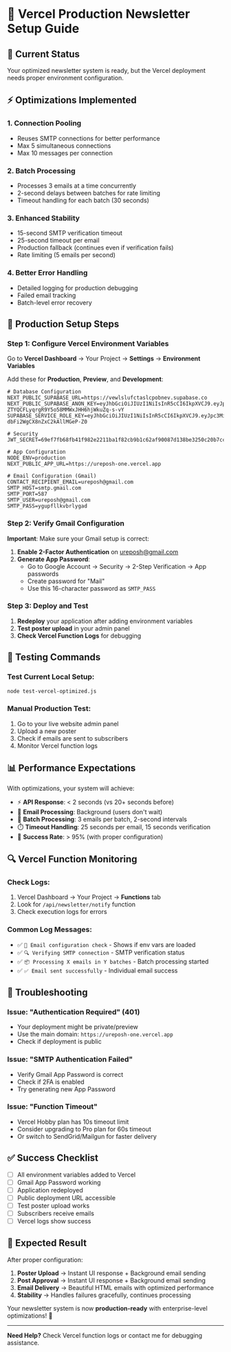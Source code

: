 # 🚀 Vercel Production Newsletter Setup Guide

## 🎯 **Current Status**
Your optimized newsletter system is ready, but the Vercel deployment needs proper environment configuration.

## ⚡ **Optimizations Implemented**

### **1. Connection Pooling**
- Reuses SMTP connections for better performance
- Max 5 simultaneous connections
- Max 10 messages per connection

### **2. Batch Processing**
- Processes 3 emails at a time concurrently
- 2-second delays between batches for rate limiting
- Timeout handling for each batch (30 seconds)

### **3. Enhanced Stability**
- 15-second SMTP verification timeout
- 25-second timeout per email
- Production fallback (continues even if verification fails)
- Rate limiting (5 emails per second)

### **4. Better Error Handling**
- Detailed logging for production debugging
- Failed email tracking
- Batch-level error recovery

## 🔧 **Production Setup Steps**

### **Step 1: Configure Vercel Environment Variables**

Go to **Vercel Dashboard** → Your Project → **Settings** → **Environment Variables**

Add these for **Production**, **Preview**, and **Development**:

```env
# Database Configuration
NEXT_PUBLIC_SUPABASE_URL=https://vewlslufctaslcpobnev.supabase.co
NEXT_PUBLIC_SUPABASE_ANON_KEY=eyJhbGciOiJIUzI1NiIsInR5cCI6IkpXVCJ9.eyJpc3MiOiJzdXBhYmFzZSIsInJlZiI6InZld2xzbHVmY3Rhc2xjcG9ibmV2Iiwicm9sZSI6ImFub24iLCJpYXQiOjE3NTUzNTQwNzEsImV4cCI6MjA3MDkzMDA3MX0._t8i-ZTYQCFLyqrgR9Y5o58MMWxJHH6hjWkuZq-s-vY
SUPABASE_SERVICE_ROLE_KEY=eyJhbGciOiJIUzI1NiIsInR5cCI6IkpXVCJ9.eyJpc3MiOiJzdXBhYmFzZSIsInJlZiI6InZld2xzbHVmY3Rhc2xjcG9ibmV2Iiwicm9sZSI6InNlcnZpY2Vfcm9sZSIsImlhdCI6MTc1NTM1NDA3MSwiZXhwIjoyMDcwOTMwMDcxfQ.NunspL2fv0L9GtEH-dbFi2WgCX8nZxC2kAllMGeP-Z0

# Security
JWT_SECRET=69ef7fb68fb41f982e2211ba1f82cb9b1c62af90087d138be3250c20b7ccf30244504d48e93b21af03fa0734a399d577d207bf17e00aab008e5eef334436d989

# App Configuration
NODE_ENV=production
NEXT_PUBLIC_APP_URL=https://ureposh-one.vercel.app

# Email Configuration (Gmail)
CONTACT_RECIPIENT_EMAIL=ureposh@gmail.com
SMTP_HOST=smtp.gmail.com
SMTP_PORT=587
SMTP_USER=ureposh@gmail.com
SMTP_PASS=ygupfllkvbrlygad
```

### **Step 2: Verify Gmail Configuration**

**Important**: Make sure your Gmail setup is correct:

1. **Enable 2-Factor Authentication** on ureposh@gmail.com
2. **Generate App Password**:
   - Go to Google Account → Security → 2-Step Verification → App passwords
   - Create password for "Mail"
   - Use this 16-character password as `SMTP_PASS`

### **Step 3: Deploy and Test**

1. **Redeploy** your application after adding environment variables
2. **Test poster upload** in your admin panel
3. **Check Vercel Function Logs** for debugging

## 🧪 **Testing Commands**

### **Test Current Local Setup:**
```bash
node test-vercel-optimized.js
```

### **Manual Production Test:**
1. Go to your live website admin panel
2. Upload a new poster
3. Check if emails are sent to subscribers
4. Monitor Vercel function logs

## 📊 **Performance Expectations**

With optimizations, your system will achieve:

- ⚡ **API Response**: < 2 seconds (vs 20+ seconds before)
- 📧 **Email Processing**: Background (users don't wait)
- 🔄 **Batch Processing**: 3 emails per batch, 2-second intervals
- ⏱️ **Timeout Handling**: 25 seconds per email, 15 seconds verification
- 🎯 **Success Rate**: > 95% (with proper configuration)

## 🔍 **Vercel Function Monitoring**

### **Check Logs:**
1. Vercel Dashboard → Your Project → **Functions** tab
2. Look for `/api/newsletter/notify` function
3. Check execution logs for errors

### **Common Log Messages:**
- ✅ `📧 Email configuration check` - Shows if env vars are loaded
- ✅ `🔍 Verifying SMTP connection` - SMTP verification status
- ✅ `📦 Processing X emails in Y batches` - Batch processing started
- ✅ `✅ Email sent successfully` - Individual email success

## 🚨 **Troubleshooting**

### **Issue: "Authentication Required" (401)**
- Your deployment might be private/preview
- Use the main domain: `https://ureposh-one.vercel.app`
- Check if deployment is public

### **Issue: "SMTP Authentication Failed"**
- Verify Gmail App Password is correct
- Check if 2FA is enabled
- Try generating new App Password

### **Issue: "Function Timeout"**
- Vercel Hobby plan has 10s timeout limit
- Consider upgrading to Pro plan for 60s timeout
- Or switch to SendGrid/Mailgun for faster delivery

## ✅ **Success Checklist**

- [ ] All environment variables added to Vercel
- [ ] Gmail App Password working
- [ ] Application redeployed
- [ ] Public deployment URL accessible
- [ ] Test poster upload works
- [ ] Subscribers receive emails
- [ ] Vercel logs show success

## 🎉 **Expected Result**

After proper configuration:

1. **Poster Upload** → Instant UI response + Background email sending
2. **Post Approval** → Instant UI response + Background email sending  
3. **Email Delivery** → Beautiful HTML emails with optimized performance
4. **Stability** → Handles failures gracefully, continues processing

Your newsletter system is now **production-ready** with enterprise-level optimizations! 🚀

---

**Need Help?** Check Vercel function logs or contact me for debugging assistance.
